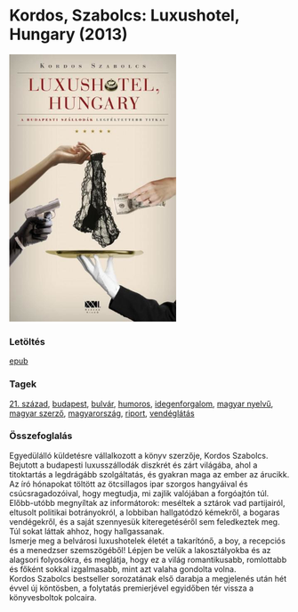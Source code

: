 # <a name="id_159">Kordos, Szabolcs: Luxushotel, Hungary (2013)</a>
<img src="https://github.com/BercziSandor/calibre_lib/raw/main/libs/main/Kordos%2C%20Szabolcs/Luxushotel%2C%20Hungary%20%28159%29/cover.jpg" alt="cover" width="300"/>

### Letöltés
[epub](https://github.com/BercziSandor/calibre_lib/raw/main/libs/main/Kordos%2C%20Szabolcs/Luxushotel%2C%20Hungary%20%28159%29/Luxushotel%2C%20Hungary%20-%20Kordos%2C%20Szabolcs.epub)

### Tagek
[21. század](https://github.com/berczisandor/calibre_lib/blob/main/libs/main/_tags/21.%20sz%c3%a1zad.md), [budapest](https://github.com/berczisandor/calibre_lib/blob/main/libs/main/_tags/budapest.md), [bulvár](https://github.com/berczisandor/calibre_lib/blob/main/libs/main/_tags/bulv%c3%a1r.md), [humoros](https://github.com/berczisandor/calibre_lib/blob/main/libs/main/_tags/humoros.md), [idegenforgalom](https://github.com/berczisandor/calibre_lib/blob/main/libs/main/_tags/idegenforgalom.md), [magyar nyelvű](https://github.com/berczisandor/calibre_lib/blob/main/libs/main/_tags/magyar%20nyelv%c5%b1.md), [magyar szerző](https://github.com/berczisandor/calibre_lib/blob/main/libs/main/_tags/magyar%20szerz%c5%91.md), [magyarország](https://github.com/berczisandor/calibre_lib/blob/main/libs/main/_tags/magyarorsz%c3%a1g.md), [riport](https://github.com/berczisandor/calibre_lib/blob/main/libs/main/_tags/riport.md), [vendéglátás](https://github.com/berczisandor/calibre_lib/blob/main/libs/main/_tags/vend%c3%a9gl%c3%a1t%c3%a1s.md)

### Összefoglalás
<div>
<p>Egyedülálló ​küldetésre vállalkozott a könyv szerzője, Kordos Szabolcs.<br>Bejutott a budapesti luxusszállodák diszkrét és zárt világába, ahol a titoktartás a legdrágább szolgáltatás, és gyakran maga az ember az árucikk. Az író hónapokat töltött az ötcsillagos ipar szorgos hangyáival és csúcsragadozóival, hogy megtudja, mi zajlik valójában a forgóajtón túl. Előbb-utóbb megnyíltak az informátorok: meséltek a sztárok vad partijairól, eltusolt politikai botrányokról, a lobbiban hallgatódzó kémekről, a bogaras vendégekről, és a saját szennyesük kiteregetéséről sem feledkeztek meg. Túl sokat láttak ahhoz, hogy hallgassanak.<br>Ismerje meg a belvárosi luxushotelek életét a takarítónő, a boy, a recepciós és a menedzser szemszögéből! Lépjen be velük a lakosztályokba és az alagsori folyosókra, és meglátja, hogy ez a világ romantikusabb, romlottabb és főként sokkal izgalmasabb, mint azt valaha gondolta volna.<br>Kordos Szabolcs bestseller sorozatának első darabja a megjelenés után hét évvel új köntösben, a folytatás premierjével egyidőben tér vissza a könyvesboltok polcaira.</p></div>


